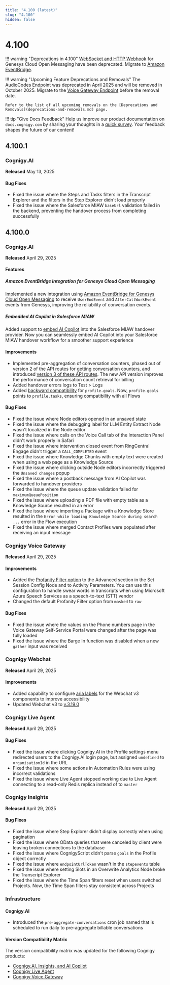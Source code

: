 ```yaml
---
title: "4.100 (latest)"
slug: "4.100"
hidden: false
---
```


# 4.100

!!! warning "Deprecations in 4.100"
    [WebSocket and HTTP Webhook](../ai/escalate/handover-reference/genesys-cloud-open-messaging.md#prerequisites) for Genesys Cloud Open Messaging have been deprecated. Migrate to [Amazon EventBridge](../ai/escalate/handover-reference/genesys-cloud-open-messaging-with-amazon-eventbridge.md).

!!! warning "Upcoming Feature Deprecations and Removals"
    The AudioCodes Endpoint was deprecated in April 2025 and will be removed in October 2025. Migrate to the [Voice Gateway Endpoint](../ai/deploy/endpoint-reference/voice-gateway.md) before the removal date.

    Refer to the list of all upcoming removals on the [Deprecations and Removals](deprecations-and-removals.md) page.

!!! tip "Give Docs Feedback"
    Help us improve our product documentation on `docs.cognigy.com` by sharing your thoughts in a [quick survey](https://forms.office.com/e/xnqneVasp2). Your feedback shapes the future of our content!

## 4.100.1

### Cognigy.AI

**Released** May 13, 2025

#### Bug Fixes

- Fixed the issue where the Steps and Tasks filters in the Transcript Explorer and the filters in the Step Explorer didn't load properly
- Fixed the issue where the Salesforce MIAW `baseUrl` validation failed in the backend, preventing the handover process from completing successfully

## 4.100.0

### Cognigy.AI

**Released** April 29, 2025

#### Features

##### Amazon EventBridge Integration for Genesys Cloud Open Messaging

Implemented a new integration using [Amazon EventBridge for Genesys Cloud Open Messaging](../ai/escalate/handover-reference/genesys-cloud-open-messaging-with-amazon-eventbridge.md) to receive `UserEndEvent` and `AfterCallWorkEvent` events from Genesys, improving the reliability of conversation events.

##### Embedded AI Copilot in Salesforce MIAW

Added support to [embed AI Copilot](../ai/escalate/handover-reference/salesforce-miaw.md) into the Salesforce MIAW handover provider. Now you can seamlessly embed AI Copilot into your Salesforce MIAW handover workflow for a smoother support experience

#### Improvements

- Implemented pre-aggregation of conversation counters, phased out of version 2 of the API routes for getting conversation counters, and introduced [version 3 of these API routes](https://api-trial.cognigy.ai/openapi#get-/v3.0/conversationcounter). The new API version improves the performance of conversation count retrieval for billing
- Added handover errors logs to Test > Logs
- Added [backward compatibility](../ai/analyze/goals-and-tasks/tasks.md#profilegoals-your-compatibility-alias-to-profiletasks) for `profile.goals`. Now, `profile.goals` points to `profile.tasks`, ensuring compatibility with all Flows

#### Bug Fixes

- Fixed the issue where Node editors opened in an unsaved state
- Fixed the issue where the debugging label for LLM Entity Extract Node wasn't localized in the Node editor
- Fixed the issue where calls on the Voice Call tab of the Interaction Panel didn't work properly in Safari
- Fixed the issue where intervention closed event from RingCentral Engage didn't trigger a `CALL_COMPLETED` event
- Fixed the issue where Knowledge Chunks with empty text were created when using a web page as a Knowledge Source
- Fixed the issue where clicking outside Node editors incorrectly triggered the `Unsaved changes` popup
- Fixed the issue where a postback message from AI Copilot was forwarded to handover providers
- Fixed the issue where the queue update validation failed for `maximumQueuePosition`
- Fixed the issue where uploading a PDF file with empty table as a Knowledge Source resulted in an error
- Fixed the issue where importing a Package with a Knowledge Store resulted in the `Error while loading Knowledge Source during search ...` error in the Flow execution
- Fixed the issue where merged Contact Profiles were populated after receiving an input message

### Cognigy Voice Gateway

**Released** April 29, 2025

#### Improvements

- Added the [Profanity Filter option](../ai/build/node-reference/voice/voice-gateway/parameter-details.md) to the Advanced section in the Set Session Config Node and to Activity Parameters. You can use this configuration to handle swear words in transcripts when using Microsoft Azure Speech Services as a speech-to-text (STT) vendor
- Changed the default Profanity Filter option from `masked` to `raw`

#### Bug Fixes

- Fixed the issue where the values on the Phone numbers page in the Voice Gateway Self-Service Portal were changed after the page was fully loaded
- Fixed the issue where the Barge In function was disabled when a new `gather` input was received

### Cognigy Webchat

**Released** April 29, 2025

#### Improvements

- Added capability to configure [aria labels](../webchat/v3/accessibility.md#aria-labels) for the Webchat v3 components to improve accessibility
- Updated Webchat v3 to [v.3.19.0](https://github.com/Cognigy/Webchat/releases/tag/v3.19.0)

### Cognigy Live Agent

**Released** April 29, 2025

#### Bug Fixes

- Fixed the issue where clicking Cognigy.AI in the Profile settings menu redirected users to the Cognigy.AI login page, but assigned `undefined` to `organisationId` in the URL
- Fixed the issue where some actions in Automation Rules were using incorrect validations
- Fixed the issue where Live Agent stopped working due to Live Agent connecting to a read-only Redis replica instead of to `master`

### Cognigy Insights

**Released** April 29, 2025

#### Bug Fixes

- Fixed the issue where Step Explorer didn't display correctly when using pagination
- Fixed the issue where OData queries that were canceled by client were leaving broken connections to the database
- Fixed the issue where CognigyScript didn't parse `goals` in the Profile object correctly
- Fixed the issue where `endpointUrlToken` wasn't in the `stepevents` table
- Fixed the issue where setting Slots in an Overwrite Analytics Node broke the Transcript Explorer
- Fixed the issue where the Time Span filters reset when users switched Projects. Now, the Time Span filters stay consistent across Projects

### Infrastructure

#### Cognigy.AI

- Introduced the `pre-aggregate-conversations` cron job named that is scheduled to run daily to pre-aggregate billable conversations

#### Version Compatibility Matrix

The version compatibility matrix was updated for the following Cognigy products:

- [Cognigy.AI, Insights, and AI Copilot](../ai/installation/version-compatibility-matrix.md)
- [Cognigy Live Agent](../live-agent/installation/deployment/version-compatibility-matrix.md)
- [Cognigy Voice Gateway](../voice-gateway/installation/version-compatibility-matrix.md)